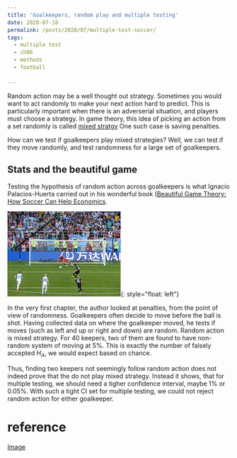 ```yaml
---
title: 'Goalkeepers, random play and multiple testing'
date: 2020-07-18
permalink: /posts/2020/07/multiple-test-soccer/
tags:
  - multiple test
  - ch06
  - methods
  - football

---
```


Random action may be a well thought out strategy. Sometimes you would want to act randomly to make your next action hard to predict. This is particularly important when there is an adverserial situation, and players must choose a strategy. In game theory, this idea of picking an action from a set randomly is called [mixed stratgy](https://en.wikipedia.org/wiki/Strategy_(game_theory)) One such case is saving penalties. 

How can we test if goalkeepers play mixed strategies? Well, we can test if they move randomly, and test randomness for a large set of goalkeepers. 


## Stats and the beautiful game

Testing the hypothesis of random action across goalkeepers is what  Ignacio Palacios-Huerta carried out in his wonderful book ([Beautiful Game Theory: How Soccer Can Help Economics](https://press.princeton.edu/books/paperback/9780691169255/beautiful-game-theory). 


 ![image](/images/messi_penalty_kick2.jpg){: style="float: left"}

In the very first chapter, the author looked at penalties, from the point of view of randomness. Goalkeepers often decide to move before the ball is shot. Having collected data on where the goalkeeper moved, he tests if moves (such as left and up or right and  down) are random. Random action is mixed strategy. For 40 keepers, two of them are found to have non-random system of moving at 5%. This is exactly the number of falsely accepted $H_{A}$, we would expect based on chance. 

Thus, finding two keepers not seemingly follow random action does not indeed prove that the do not play mixed strategy. Instead it shows, that for multiple testing, we should need a tigher confidence interval, maybe 1% or 0.05%. With such a tight CI set for multiple testing, we could not reject random action for either goalkeeper. 

# reference
[Image](https://commons.wikimedia.org/wiki/File:FWC_2018_-_Group_D_-_ARG_v_ISL_-_Messi_penalty_kick.jpg)